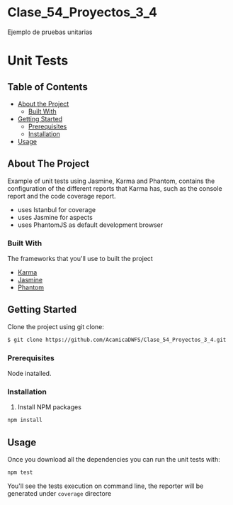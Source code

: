 # Clase_54_Proyectos_3_4
Ejemplo de pruebas unitarias

# Unit Tests

<!-- TABLE OF CONTENTS -->
## Table of Contents

* [About the Project](#about-the-project)
  * [Built With](#built-with)
* [Getting Started](#getting-started)
  * [Prerequisites](#prerequisites)
  * [Installation](#installation)
* [Usage](#usage)

<!-- ABOUT THE PROJECT -->
## About The Project
Example of unit tests using Jasmine, Karma and Phantom, contains the configuration of the different reports that Karma has, such as the console report and the code coverage report.

* uses Istanbul for coverage
* uses Jasmine for aspects
* uses PhantomJS as default development browser

### Built With
The frameworks that you'll use to  built the project
* [Karma](https://karma-runner.github.io)
* [Jasmine](https://jasmine.github.io)
* [Phantom](https://phantomjs.org/related-projects.html)

<!-- GETTING STARTED -->
## Getting Started

Clone the project using git clone:
```sh
$ git clone https://github.com/AcamicaDWFS/Clase_54_Proyectos_3_4.git
```

### Prerequisites
Node inatalled.

### Installation

1. Install NPM packages
```sh
npm install
```


<!-- USAGE EXAMPLES -->
## Usage

Once you download all the dependencies you can run the unit tests with:

```sh
npm test
```

You'll see the tests execution on command line, the reporter will be generated under `coverage` directore 
